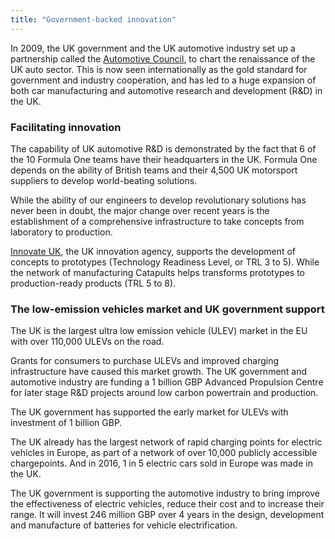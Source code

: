 ```yaml
---
title: "Government-backed innovation"
---
```

In 2009, the UK government and the UK automotive industry set up a partnership called the [Automotive Council](http://www.automotivecouncil.co.uk/), to chart the renaissance of the UK auto sector. This is now seen internationally as the gold standard for government and industry cooperation, and has led to a huge expansion of both car manufacturing and automotive research and development (R&D) in the UK.

### Facilitating innovation

The capability of UK automotive R&D is demonstrated by the fact that 6 of the 10 Formula One teams have their headquarters in the UK. Formula One depends on the ability of British teams and their 4,500 UK motorsport suppliers to develop world-beating solutions.

While the ability of our engineers to develop revolutionary solutions has never been in doubt, the major change over recent years is the establishment of a comprehensive infrastructure to take concepts from laboratory to production.

[Innovate UK](https://www.gov.uk/government/organisations/innovate-uk), the UK innovation agency, supports the development of concepts to prototypes (Technology Readiness Level, or TRL 3 to 5). While the network of manufacturing Catapults helps transforms prototypes to production-ready products (TRL 5 to 8).

### The low-emission vehicles market and UK government support

The UK is the largest ultra low emission vehicle (ULEV) market in the EU with over 110,000 ULEVs on the road. 

Grants for consumers to purchase ULEVs and improved charging infrastructure have caused this market growth. The UK government and automotive industry are funding a 1 billion GBP Advanced Propulsion Centre for later stage R&D projects around low carbon powertrain and production.

The UK government has supported the early market for ULEVs with investment of 1 billion GBP.

The UK already has the largest network of rapid charging points for electric vehicles in Europe, as part of a network of over 10,000 publicly accessible chargepoints. And in 2016, 1 in 5 electric cars sold in Europe was made in the UK.

The UK government is supporting the automotive industry to bring improve the effectiveness of electric vehicles, reduce their cost and to increase their range. It will invest 246 million GBP over 4 years in the design, development and manufacture of batteries for vehicle electrification. 
